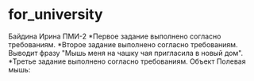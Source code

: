 # for_university
Байдина Ирина ПМИ-2
*Первое задание выполнено согласно требованиям. *Второе задание выполнено согласно требованиям. Выводит фразу "Мышь меня на чашку чая пригласила в новый дом". *Третье задание выполнено согласно требованиям. Объект Полевая мышь:
